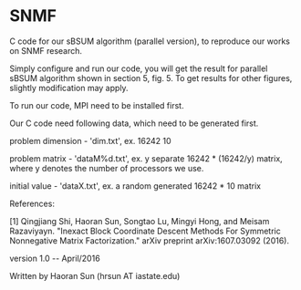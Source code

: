 # SNMF
C code for our sBSUM algorithm (parallel version), to reproduce our works on SNMF research.

Simply configure and run our code, you will get the result for parallel sBSUM algorithm shown in section 5, fig. 5. To get results for other figures, slightly modification may apply.

To run our code, MPI need to be installed first. 

Our C code need following data, which need to be generated first.

problem dimension - 'dim.txt', ex. 16242	 10

problem matrix - 'dataM%d.txt', ex. y separate 16242 * (16242/y) matrix, where y denotes the number of processors we use.

initial value - 'dataX.txt', ex. a random generated 16242 * 10 matrix

References:

[1] Qingjiang Shi, Haoran Sun, Songtao Lu, Mingyi Hong, and Meisam Razaviyayn. 
   "Inexact Block Coordinate Descent Methods For Symmetric Nonnegative Matrix Factorization." 
   arXiv preprint arXiv:1607.03092 (2016).

version 1.0 -- April/2016

Written by Haoran Sun (hrsun AT iastate.edu)

